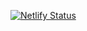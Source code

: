 [![Netlify Status](https://api.netlify.com/api/v1/badges/5ba4bd2c-125e-4093-b236-56ffcaf4b2c8/deploy-status)](https://app.netlify.com/sites/wordle-gameclone/deploys)
